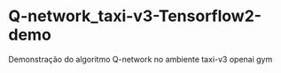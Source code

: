 # Q-network_taxi-v3-Tensorflow2-demo
Demonstração do algoritmo Q-network no ambiente taxi-v3 openai gym
